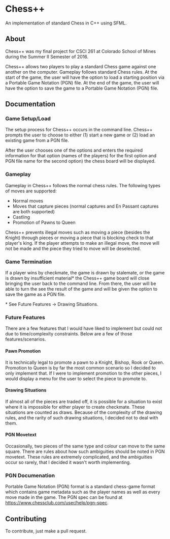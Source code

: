 # Chess++
An implementation of standard Chess in C++ using SFML.

## About
Chess++ was my final project for CSCI 261 at Colorado School of Mines during the Summer II Semester
of 2016.

Chess++ allows two players to play a standard Chess game against one another on the computer.
Gameplay follows standard Chess rules. At the start of the game, the user will have the option to
load a starting position via a Portable Game Notation (PGN) file. At the end of the game, the user
will have the option to save the game to a Portable Game Notation (PGN) file.

## Documentation
### Game Setup/Load
The setup process for Chess++ occurs in the command line. Chess++ prompts the user to choose to
either (1) start a new game or (2) load an existing game from a PGN file.

After the user chooses one of the options and enters the required information for that option
(names of the players) for the first option and PGN file name for the second option) the chess board
will be displayed.

### Gameplay
Gameplay in Chess++ follows the normal chess rules. The following types of moves are supported:

- Normal moves
- Moves that capture pieces (normal captures and En Passant captures are both supported)
- Castling
- Promotion of Pawns to Queen

Chess++ prevents illegal moves such as moving a piece (besides the Knight) through pieces or moving
a piece that is blocking check to that player's king. If the player attempts to make an illegal
move, the move will not be made and the piece they tried to move will be deselected.

### Game Termination
If a player wins by checkmate, the game is drawn by stalemate, or the game is drawn by insufficient
material\* the Chess++ game board will close bringing the user back to the command line. From there,
the user will be able to turn the see the result of the game and will be given the option to save
the game as a PGN file.

\* See Future Features -> Drawing Situations.

### Future Features
There are a few features that I would have liked to implement but could not due to time/complexity
constraints. Below are a few of those features/scenarios.

#### Pawn Promotion
It is technically legal to promote a pawn to a Knight, Bishop, Rook or Queen. Promotion to Queen is
by far the most common scenario so I decided to only implement that. If I were to implement
promotion to the other pieces, I would display a menu for the user to select the piece to promote
to.

#### Drawing Situations
If almost all of the pieces are traded off, it is possible for a situation to exist where it is
impossible for either player to create checkmate. These situations are counted as draws. Because of
the complexity of the drawing rules, and the rarity of such drawing situations, I decided not to
deal with them.

#### PGN Movetext
Occasionally, two pieces of the same type and colour can move to the same square. There are rules
about how such ambiguities should be noted in PGN movetext. These rules are extremely complicated,
and the ambiguities occur so rarely, that I decided it wasn't worth implementing.

### PGN Documenation
Portable Game Notation (PGN) format is a standard chess-game format which contains game metadata
such as the player names as well as every move made in the game. The PGN spec can be found at
https://www.chessclub.com/user/help/pgn-spec.


## Contributing
To contribute, just make a pull request.
